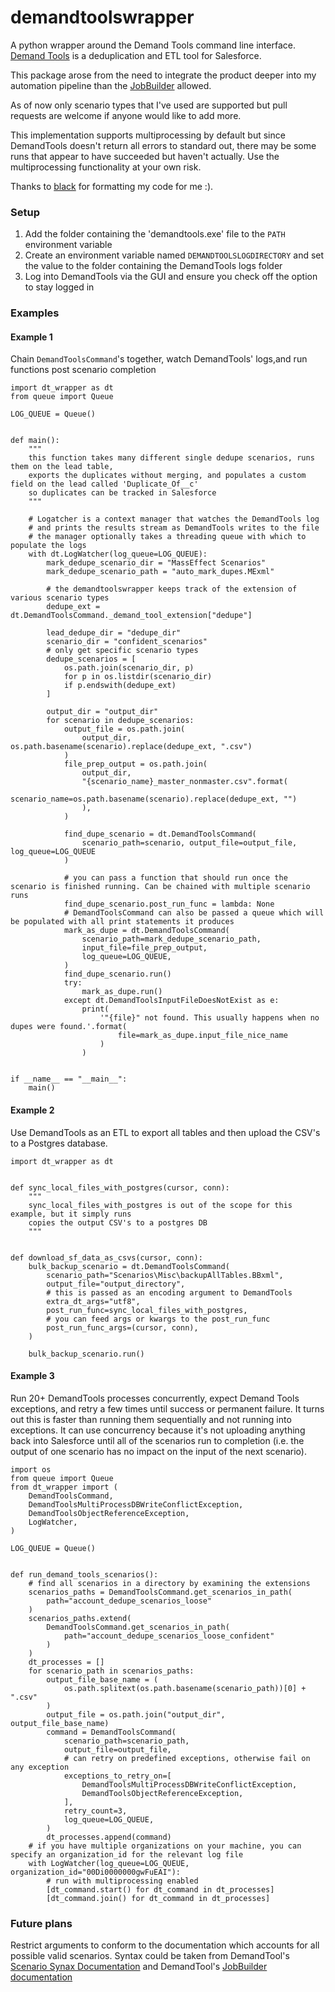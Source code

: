 # demandtoolswrapper
A python wrapper around the Demand Tools command line interface.
[Demand Tools](https://www.validity.com/demandtools/) is a deduplication and ETL tool for Salesforce.

This package arose from the need to integrate the product deeper into my automation pipeline than the [JobBuilder](https://helpconsole.validity.com/DemandToolsJobBuilder/)
allowed.

As of now only scenario types that I've used are supported but pull requests are welcome if anyone would like to add more.

This implementation supports multiprocessing by default but since DemandTools doesn't return all errors to standard out, there may be some runs that appear to have succeeded but haven't actually.
Use the multiprocessing functionality at your own risk.

Thanks to [black](https://github.com/psf/black) for formatting my code for me :).
### Setup
1. Add the folder containing the 'demandtools.exe' file to the `PATH` environment variable
3. Create an environment variable named `DEMANDTOOLSLOGDIRECTORY` and set the value to the folder containing the DemandTools logs folder
2. Log into DemandTools via the GUI and ensure you check off the option to stay logged in

### Examples
#### Example 1
Chain `DemandToolsCommand`'s together, watch DemandTools' logs,and run functions post scenario completion
```import os
import dt_wrapper as dt 
from queue import Queue

LOG_QUEUE = Queue()


def main():
    """
    this function takes many different single dedupe scenarios, runs them on the lead table,
    exports the duplicates without merging, and populates a custom field on the lead called 'Duplicate_Of__c'
    so duplicates can be tracked in Salesforce
    """

    # Logatcher is a context manager that watches the DemandTools log
    # and prints the results stream as DemandTools writes to the file
    # the manager optionally takes a threading queue with which to populate the logs
    with dt.LogWatcher(log_queue=LOG_QUEUE):
        mark_dedupe_scenario_dir = "MassEffect Scenarios"
        mark_dedupe_scenario_path = "auto_mark_dupes.MExml"

        # the demandtoolswrapper keeps track of the extension of various scenario types
        dedupe_ext = dt.DemandToolsCommand._demand_tool_extension["dedupe"]

        lead_dedupe_dir = "dedupe_dir"
        scenario_dir = "confident_scenarios"
        # only get specific scenario types
        dedupe_scenarios = [
            os.path.join(scenario_dir, p)
            for p in os.listdir(scenario_dir)
            if p.endswith(dedupe_ext)
        ]

        output_dir = "output_dir"
        for scenario in dedupe_scenarios:
            output_file = os.path.join(
                output_dir, os.path.basename(scenario).replace(dedupe_ext, ".csv")
            )
            file_prep_output = os.path.join(
                output_dir,
                "{scenario_name}_master_nonmaster.csv".format(
                    scenario_name=os.path.basename(scenario).replace(dedupe_ext, "")
                ),
            )

            find_dupe_scenario = dt.DemandToolsCommand(
                scenario_path=scenario, output_file=output_file, log_queue=LOG_QUEUE
            )

            # you can pass a function that should run once the scenario is finished running. Can be chained with multiple scenario runs
            find_dupe_scenario.post_run_func = lambda: None
            # DemandToolsCommand can also be passed a queue which will be populated with all print statements it produces
            mark_as_dupe = dt.DemandToolsCommand(
                scenario_path=mark_dedupe_scenario_path,
                input_file=file_prep_output,
                log_queue=LOG_QUEUE,
            )
            find_dupe_scenario.run()
            try:
                mark_as_dupe.run()
            except dt.DemandToolsInputFileDoesNotExist as e:
                print(
                    '"{file}" not found. This usually happens when no dupes were found.'.format(
                        file=mark_as_dupe.input_file_nice_name
                    )
                )


if __name__ == "__main__":
    main()
```
#### Example 2
Use DemandTools as an ETL to export all tables and then upload the CSV's to a Postgres database.
```
import dt_wrapper as dt 


def sync_local_files_with_postgres(cursor, conn):
    """
    sync_local_files_with_postgres is out of the scope for this example, but it simply runs
    copies the output CSV's to a postgres DB
    """


def download_sf_data_as_csvs(cursor, conn):
    bulk_backup_scenario = dt.DemandToolsCommand(
        scenario_path="Scenarios\Misc\backupAllTables.BBxml",
        output_file="output_directory",
        # this is passed as an encoding argument to DemandTools
        extra_dt_args="utf8",
        post_run_func=sync_local_files_with_postgres,
        # you can feed args or kwargs to the post_run_func
        post_run_func_args=(cursor, conn),
    )

    bulk_backup_scenario.run()
```

#### Example 3 
Run 20+ DemandTools processes concurrently, expect Demand Tools exceptions, and retry a few times until success or permanent failure.
It turns out this is faster than running them sequentially and not running into exceptions.
It can use concurrency because it's not uploading anything back into Salesforce until all of the scenarios run to completion
(i.e. the output of one scenario has no impact on the input of the next scenario).

```
import os
from queue import Queue
from dt_wrapper import (
    DemandToolsCommand,
    DemandToolsMultiProcessDBWriteConflictException,
    DemandToolsObjectReferenceException,
    LogWatcher,
)

LOG_QUEUE = Queue()


def run_demand_tools_scenarios():
    # find all scenarios in a directory by examining the extensions
    scenarios_paths = DemandToolsCommand.get_scenarios_in_path(
        path="account_dedupe_scenarios_loose"
    )
    scenarios_paths.extend(
        DemandToolsCommand.get_scenarios_in_path(
            path="account_dedupe_scenarios_loose_confident"
        )
    )
    dt_processes = []
    for scenario_path in scenarios_paths:
        output_file_base_name = (
            os.path.splitext(os.path.basename(scenario_path))[0] + ".csv"
        )
        output_file = os.path.join("output_dir", output_file_base_name)
        command = DemandToolsCommand(
            scenario_path=scenario_path,
            output_file=output_file,
            # can retry on predefined exceptions, otherwise fail on any exception
            exceptions_to_retry_on=[
                DemandToolsMultiProcessDBWriteConflictException,
                DemandToolsObjectReferenceException,
            ],
            retry_count=3,
            log_queue=LOG_QUEUE,
        )
        dt_processes.append(command)
    # if you have multiple organizations on your machine, you can specify an organization_id for the relevant log file
    with LogWatcher(log_queue=LOG_QUEUE, organization_id="00Di0000000gwFuEAI"):
        # run with multiprocessing enabled
        [dt_command.start() for dt_command in dt_processes]
        [dt_command.join() for dt_command in dt_processes]
```

### Future plans

Restrict arguments to conform to the documentation which accounts for all possible valid scenarios.
Syntax could be taken from DemandTool's [Scenario Synax Documentation](https://helpconsole.validity.com/DemandToolsJobBuilder/#pageid=demandtools_job___scenario_syntax
) and DemandTool's [JobBuilder documentation](
https://helpconsole.validity.com/DemandTools/default.aspx#pageid=scheduled_processes)
